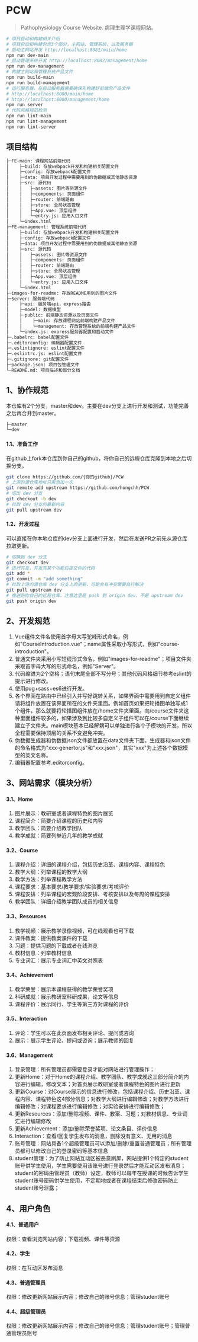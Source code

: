 # PCW
> Pathophysiology Course Website. 病理生理学课程网站。

```bash
# 项目启动和构建相关介绍
# 项目启动和构建包含3个部分，主网站、管理系统，以及服务器
# 启动主网站开发 http://localhost:8081/main/home
npm run dev-main
# 启动管理系统开发 http://localhost:8082/management/home
npm run dev-management
# 构建主网站和管理系统产品文件
npm run build-main
npm run build-management
# 运行服务器，在启动服务器需要确保先构建好前端的产品文件
# http://localhost:8080/main/home
# http://localhost:8080/management/home
npm run server
# 代码风格规范检测
npm run lint-main
npm run lint-management
npm run lint-server
```

## 项目结构
```txt
├─FE-main: 课程网站前端代码
│    ├─build: 存放webpack开发和构建相关配置文件
│    ├─config: 存放webpack配置文件
│    ├─data: 项目开发过程中需要用到的伪数据或其他静态资源
│    ├─src: 源代码
│    │   ├─assets: 图片等资源文件
│    │   ├─components: 页面组件
│    │   ├─router: 前端路由
│    │   ├─store: 全局状态管理
│    │   ├─App.vue: 顶层组件
│    │   └─entry.js: 应用入口文件
│    └─index.html
├─FE-management: 管理系统前端代码
│    ├─build: 存放webpack开发和构建相关配置文件
│    ├─config: 存放webpack配置文件
│    ├─data: 项目开发过程中需要用到的伪数据或其他静态资源
│    ├─src: 源代码
│    │   ├─assets: 图片等资源文件
│    │   ├─components: 页面组件
│    │   ├─router: 前端路由
│    │   ├─store: 全局状态管理
│    │   ├─App.vue: 顶层组件
│    │   └─entry.js: 应用入口文件
│    └─index.html
├─images-for-readme: 存放README用到的图片文件
├─Server: 服务端代码
│    ├─api: 服务端api，express路由
│    ├─model: 数据模型
│    ├─public: 前端静态资源以及页面文件
│    │    ├─main: 存放课程网站前端构建产品文件
│    │    └─management: 存放管理系统的前端构建产品文件
│    └─index.js: express服务器配置和启动文件
├─.babelrc: babel配置文件
├─.editorconfig: 编辑器配置文件
├─.eslintignore: eslint配置文件
├─.eslintrc.js: eslint配置文件
├─.gitignore: git配置文件
├─package.json: 项目包管理文件
└─README.md: 项目描述和部分文档
```

## 1、协作规范
本仓库有2个分支，master和dev。主要在dev分支上进行开发和测试，功能完善之后再合并到master。
```txt
├─master
└─dev
```
#### 1.1、准备工作
在github上fork本仓库到你自己的github，将你自己的远程仓库克隆到本地之后切换分支。
```bash
git clone https://github.com/{你的github}/PCW
# 上游的源仓库地址只需添加一次
git remote add upstream https://github.com/hongchh/PCW
# 切出 dev 分支
git checkout -b dev
# 拉取 dev 分支的最新内容
git pull upstream dev
```

#### 1.2、开发过程
可以直接在你本地仓库的dev分支上面进行开发，然后在发送PR之前先从源仓库拉取更新。
```bash
# 切换到 dev 分支
git checkout dev
# 进行开发，开发完某个功能后提交你的代码
git add *
git commit -m "add something"
# 拉取上游的源仓库 dev 分支上的更新，可能会有冲突需要自行解决
git pull upstream dev
# 推送到你自己的远程仓库，注意这里是 push 到 origin dev，不是 upstream dev
git push origin dev
```

## 2、开发规范
1. Vue组件文件名使用首字母大写驼峰形式命名，例如"CourseIntroduction.vue"；name属性采取小写形式，例如"course-introduction"。
2. 普通文件夹采用小写短线形式命名，例如"images-for-readme"；项目文件夹采取首字母大写的形式命名，例如"Server"。
3. 代码缩进为2个空格；语句末尾全部不写分号；其他代码风格细节参考eslint的提示进行修改。
4. 使用pug+sass+es6进行开发。
5. 各个界面在路由中已经引入并写好跳转关系，如果界面中需要用到自定义组件请将组件放置在该界面所在的文件夹里面。例如首页如果把轮播图单独写成1个组件，那么就要将轮播图组件放在/home文件夹里面。向/course文件夹这种里面组件较多的，如果涉及到比较多自定义子组件可以在/course下面继续建立子文件夹。main模块基本已经解耦可以单独进行各个子模块的开发，所以全程需要保持顶层的关系不变避免冲突。
6. 伪数据生成器和伪数据json文件都放置在data文件夹下面。生成器和json文件的命名格式为"xxx-genertor.js"和"xxx.json"，其实"xxx"为上述各个数据模型的英文名称。
7. 编辑器配置参考.editorconfig。

## 3、网站需求（模块分析）
#### 3.1、Home
1. 图片展示：教研室或者课程特色的图片展览
2. 课程简介：简要介绍课程的历史和内容
3. 教学团队：简要介绍教学团队
4. 教学成就：简要列举近几年的教学成就

#### 3.2、Course
1. 课程介绍：详细的课程介绍，包括历史沿革、课程内容、课程特色
2. 教学大纲：列举课程的教学大纲
3. 教学方法：列举课程教学方法
4. 课程要求：基本要求/教学要求/实验要求/考核评价
5. 课程安排：列举课程的宏观阶段安排、考核安排以及每周的课程安排
6. 教学团队：详细介绍教学团队成员的相关信息

#### 3.3、Resources
1. 教学视频：展示教学录像视频，可在线观看也可下载
2. 课件教案：提供教案课件的下载
3. 习题：提供习题的下载或者在线浏览
4. 教材信息：列举教材信息
5. 专业词汇：展示专业词汇中英文对照表

#### 3.4、Achievement
1. 教学荣誉：展示本课程获得的教学荣誉奖项
2. 科研成就：展示教研室科研成果，论文等信息
3. 课程评价：展示同行、学生等第三方对课程的评价

#### 3.5、Interaction
1. 评论：学生可以在此页面发布相关评论、提问或咨询
2. 展示：展示学生评论、提问或咨询；展示教师的回复

#### 3.6、Management
1. 登录管理：所有管理员都需要登录才能对网站进行管理操作；
2. 更新Home：对于Home的课程介绍、教学团队、教学成就这三部分简介的内容进行编辑，修改文本；对首页展示教研室或者课程特色的图片进行更新
3. 更新Course：对Course展示的信息进行修改，包括课程介绍、历史沿革、课程内容、课程特色这4部分信息；对教学大纲进行编辑修改；对教学方法进行编辑修改；对课程要求进行编辑修改；对实验安排进行编辑修改；
4. 更新Resources：添加/删除视频、课件、教案、习题；对教材信息、专业词汇进行编辑修改
5. 更新Achievement：添加/删除荣誉奖项、论文条目、评价信息
6. Interaction：查看/回复学生发布的消息，删除没有意义、无用的消息
7. 账号管理：网站具备1个超级管理员可以添加/删除/重置普通管理员；所有管理员都可以修改自己的登录密码等基本信息
8. student管理：为了防止网站互动区被恶意刷屏，网站提供1个特定的student账号供学生使用，学生需要使用该账号进行登录然后才能互动区发布消息；student的密码由管理员（教师）设定，教师可以每年在授课的时候告诉学生student账号密码供学生使用，不定期地或者在课程结束后修改密码防止student账号泄露；

## 4、用户角色
#### 4.1、普通用户
权限：查看浏览网站内容；下载视频、课件等资源

#### 4.2、学生
权限：在互动区发布消息

#### 4.3、普通管理员
权限：修改更新网站展示内容；修改自己的账号信息；管理student账号

#### 4.4、超级管理员
权限：修改更新网站展示内容；修改自己的账号信息；管理student账号；管理普通管理员账号
